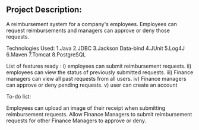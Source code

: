 ## Project Description: 

A reimbursement system for a company's employees. Employees can request reimbursements and managers can approve or deny those requests.

Technologies Used:
1.Java
2.JDBC
3.Jackson Data-bind
4.JUnit
5.Log4J
6.Maven
7.Tomcat
8.PostgreSQL



List of features ready :
i) employees can submit reimbursement requests.
ii) employees can view the status of previously submitted requests.
iii) Finance managers can view all past requests from all users.
iv) Finance managers can approve or deny pending requests.
v) user can create an account

To-do list:

Employees can upload an image of their receipt when submitting reimbursement requests.
Allow Finance Managers to submit reimbursement requests for other Finance Managers to approve or deny.




